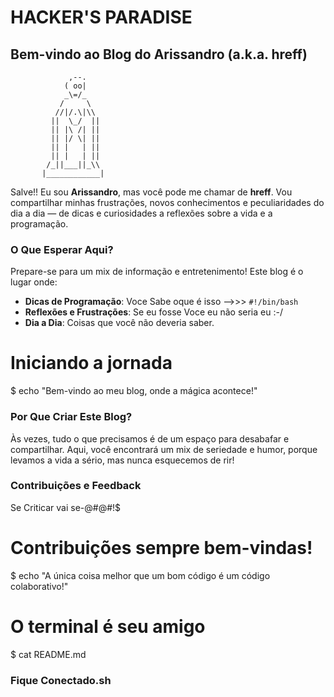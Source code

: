 
# HACKER'S PARADISE
## Bem-vindo ao Blog do Arissandro (a.k.a. hreff)


                 ,--.
                ( oo|
                _\=/_  
               /     \  
              //|/.\|\\ 
             ||  \_/  || 
             || |\ /| || 
             || |/ \| || 
             || |   | || 
             || |   | || 
            /_||___||_\\ 
           |____________|


Salve!! Eu sou **Arissandro**, mas você pode me chamar de **hreff**. Vou compartilhar minhas frustrações, novos conhecimentos e peculiaridades do dia a dia — de dicas e curiosidades a reflexões sobre a vida e a programação.

### O Que Esperar Aqui?

Prepare-se para um mix de informação e entretenimento! Este blog é o lugar onde:

- **Dicas de Programação**: Voce Sabe oque é isso -->>> `#!/bin/bash`
- **Reflexões e Frustrações**: Se eu fosse Voce eu não seria eu :-/
- **Dia a Dia**: Coisas que você não deveria saber.


# Iniciando a jornada
$ echo "Bem-vindo ao meu blog, onde a mágica acontece!" 


### Por Que Criar Este Blog?

Às vezes, tudo o que precisamos é de um espaço para desabafar e compartilhar. Aqui, você encontrará um mix de seriedade e humor, porque levamos a vida a sério, mas nunca esquecemos de rir!

### Contribuições e Feedback

Se Criticar vai se-@#@#!$


# Contribuições sempre bem-vindas!
$ echo "A única coisa melhor que um bom código é um código colaborativo!"



# O terminal é seu amigo
$ cat README.md


### Fique Conectado.sh

